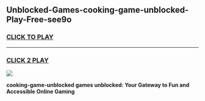 
## Unblocked-Games-cooking-game-unblocked-Play-Free-see9o
<h3>
<a href="https://premium76.site?title=cooking-game-unblocked&ref=22A">CLICK TO PLAY</a></h3>
<hr>

<h3>
<a href="https://premium76.site?title=cooking-game-unblocked&ref=22A">CLICK 2 PLAY</a>
  
</h3>

<a href="https://premium76.site?title=cooking-game-unblocked&ref=22A"><img src="https://clearcache.store/games.png"></a>


**cooking-game-unblocked games unblocked: Your Gateway to Fun and Accessible Online Gaming**
